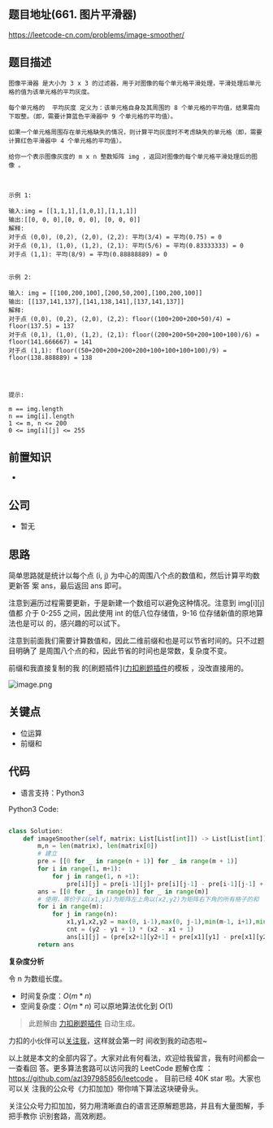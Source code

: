 ## 题目地址(661. 图片平滑器)

https://leetcode-cn.com/problems/image-smoother/

## 题目描述

```
图像平滑器 是大小为 3 x 3 的过滤器，用于对图像的每个单元格平滑处理，平滑处理后单元格的值为该单元格的平均灰度。

每个单元格的  平均灰度 定义为：该单元格自身及其周围的 8 个单元格的平均值，结果需向下取整。（即，需要计算蓝色平滑器中 9 个单元格的平均值）。

如果一个单元格周围存在单元格缺失的情况，则计算平均灰度时不考虑缺失的单元格（即，需要计算红色平滑器中 4 个单元格的平均值）。

给你一个表示图像灰度的 m x n 整数矩阵 img ，返回对图像的每个单元格平滑处理后的图像 。

 

示例 1:

输入:img = [[1,1,1],[1,0,1],[1,1,1]]
输出:[[0, 0, 0],[0, 0, 0], [0, 0, 0]]
解释:
对于点 (0,0), (0,2), (2,0), (2,2): 平均(3/4) = 平均(0.75) = 0
对于点 (0,1), (1,0), (1,2), (2,1): 平均(5/6) = 平均(0.83333333) = 0
对于点 (1,1): 平均(8/9) = 平均(0.88888889) = 0


示例 2:

输入: img = [[100,200,100],[200,50,200],[100,200,100]]
输出: [[137,141,137],[141,138,141],[137,141,137]]
解释:
对于点 (0,0), (0,2), (2,0), (2,2): floor((100+200+200+50)/4) = floor(137.5) = 137
对于点 (0,1), (1,0), (1,2), (2,1): floor((200+200+50+200+100+100)/6) = floor(141.666667) = 141
对于点 (1,1): floor((50+200+200+200+200+100+100+100+100)/9) = floor(138.888889) = 138


 

提示:

m == img.length
n == img[i].length
1 <= m, n <= 200
0 <= img[i][j] <= 255
```

## 前置知识

-

## 公司

- 暂无

## 思路

简单思路就是统计以每个点 (i, j) 为中心的周围八个点的数值和，然后计算平均数更新答
案 ans，最后返回 ans 即可。

注意到遍历过程需要更新，于是新建一个数组可以避免这种情况。注意到 img[i][j] 值都
介于 0-255 之间，因此使用 int 的低八位存储值，9-16 位存储新值的原地算法也是可以
的，感兴趣的可以试下。

注意到前面我们需要计算数值和，因此二维前缀和也是可以节省时间的。只不过题目明确了
是周围八个点的和，因此节省的时间也是常数，复杂度不变。

前缀和我直接复制的我
的[刷题插件]([力扣刷题插件](https://leetcode-pp.github.io/leetcode-cheat/)的模板
，没改直接用的。

![image.png](https://pic.leetcode-cn.com/1648089491-zsRKDU-image.png)

## 关键点

- 位运算
- 前缀和

## 代码

- 语言支持：Python3

Python3 Code:

```python

class Solution:
    def imageSmoother(self, matrix: List[List[int]]) -> List[List[int]]:
        m,n = len(matrix), len(matrix[0])
        # 建立
        pre = [[0 for _ in range(n + 1)] for _ in range(m + 1)]
        for i in range(1, m+1):
            for j in range(1, n +1):
                pre[i][j] = pre[i-1][j]+ pre[i][j-1] - pre[i-1][j-1] + matrix[i-1][j-1]
        ans = [[0 for _ in range(n)] for _ in range(m)]
        # 使用，等价于以(x1,y1)为矩阵左上角以(x2,y2)为矩阵右下角的所有格子的和
        for i in range(m):
            for j in range(n):
                x1,y1,x2,y2 = max(0, i-1),max(0, j-1),min(m-1, i+1),min(n-1, j+1)
                cnt = (y2 - y1 + 1) * (x2 - x1 + 1)
                ans[i][j] = (pre[x2+1][y2+1] + pre[x1][y1] - pre[x1][y2+1] - pre[x2+1][y1])//cnt
        return ans


```

**复杂度分析**

令 n 为数组长度。

- 时间复杂度：$O(m*n)$
- 空间复杂度：$O(m*n)$ 可以原地算法优化到 O(1)

> 此题解由
> [力扣刷题插件](https://leetcode-pp.github.io/leetcode-cheat/?tab=solution-template)
> 自动生成。

力扣的小伙伴可以[关注我](https://leetcode-cn.com/u/fe-lucifer/)，这样就会第一时
间收到我的动态啦~

以上就是本文的全部内容了。大家对此有何看法，欢迎给我留言，我有时间都会一一查看回
答。更多算法套路可以访问我的 LeetCode 题解仓库
：https://github.com/azl397985856/leetcode 。 目前已经 40K star 啦。大家也可以关
注我的公众号《力扣加加》带你啃下算法这块硬骨头。

关注公众号力扣加加，努力用清晰直白的语言还原解题思路，并且有大量图解，手把手教你
识别套路，高效刷题。
